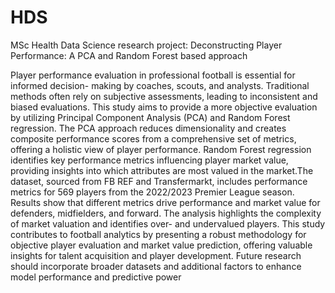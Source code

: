 # HDS
MSc Health Data Science research project: Deconstructing Player Performance: A PCA and Random Forest based approach

Player performance evaluation in professional football is essential for informed decision- making by coaches, scouts, and analysts. Traditional methods often rely on subjective assessments, leading to inconsistent and biased evaluations. This study aims to provide a more objective evaluation by utilizing Principal Component Analysis (PCA) and Random Forest regression. The PCA approach reduces dimensionality and creates composite performance scores from a comprehensive set of metrics, offering a holistic view of player performance. Random Forest regression identifies key performance metrics influencing player market value, providing insights into which attributes are most valued in the market.The dataset, sourced from FB REF and Transfermarkt, includes performance metrics for 569 players from the 2022/2023 Premier League season. Results show that different metrics drive performance and market value for defenders, midfielders, and forward. The analysis highlights the complexity of market valuation and identifies over- and undervalued players. This study contributes to football analytics by presenting a robust methodology for objective player evaluation and market value prediction, offering valuable insights for talent acquisition and player development. Future research should incorporate broader datasets and additional factors to enhance model performance and predictive power 
